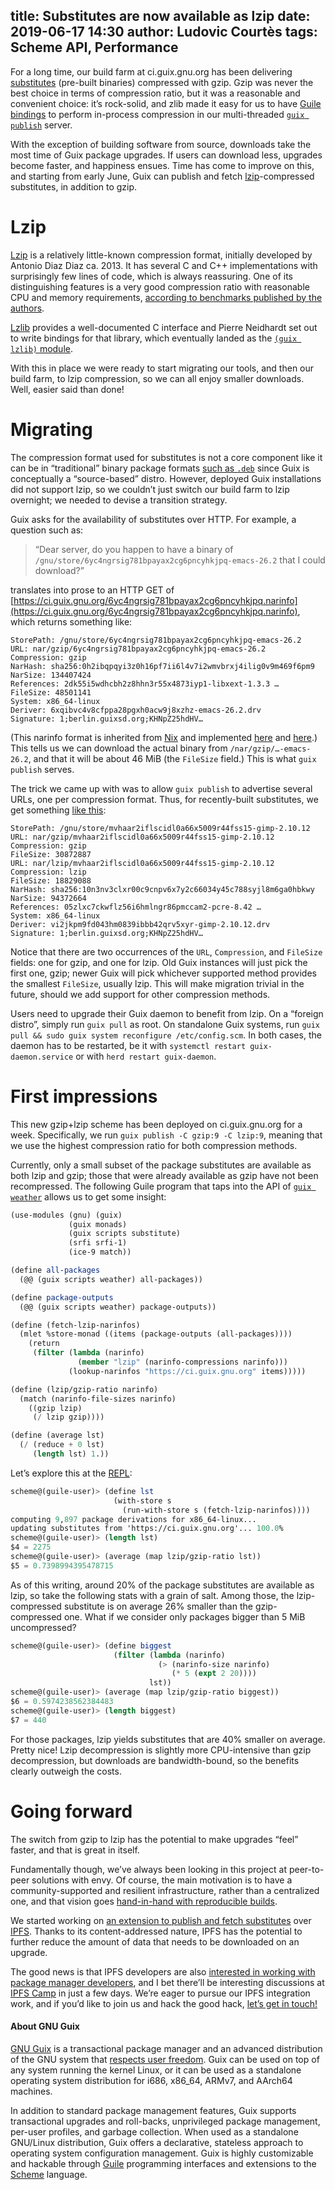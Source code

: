 title: Substitutes are now available as lzip
date: 2019-06-17 14:30
author: Ludovic Courtès
tags: Scheme API, Performance
---

For a long time, our build farm at ci.guix.gnu.org has been delivering
[substitutes](https://www.gnu.org/software/guix/manual/en/html_node/Substitutes.html)
(pre-built binaries) compressed with gzip.  Gzip was never the best
choice in terms of compression ratio, but it was a reasonable and
convenient choice: it’s rock-solid, and zlib made it easy for us to have
[Guile
bindings](https://git.savannah.gnu.org/cgit/guix.git/tree/guix/zlib.scm)
to perform in-process compression in our multi-threaded [`guix
publish`](https://www.gnu.org/software/guix/manual/en/html_node/Invoking-guix-publish.html)
server.

With the exception of building software from source, downloads take the
most time of Guix package upgrades.  If users can download less,
upgrades become faster, and happiness ensues.  Time has come to improve
on this, and starting from early June, Guix can publish and fetch
[lzip](https://nongnu.org/lzip/)-compressed substitutes, in addition to
gzip.

# Lzip

[Lzip](https://nongnu.org/lzip/) is a relatively little-known
compression format, initially developed by Antonio Diaz Diaz ca. 2013.
It has several C and C++ implementations with surprisingly few lines of
code, which is always reassuring.  One of its distinguishing features is
a very good compression ratio with reasonable CPU and memory
requirements, [according to benchmarks published by the
authors](https://nongnu.org/lzip/lzip_benchmark.html).

[Lzlib](https://nongnu.org/lzip/lzlib.html) provides a well-documented C
interface and Pierre Neidhardt set out to write bindings for that
library, which eventually landed as the [`(guix lzlib)`
module](https://git.savannah.gnu.org/cgit/guix.git/tree/guix/lzlib.scm).

With this in place we were ready to start migrating our tools, and then
our build farm, to lzip compression, so we can all enjoy smaller
downloads.  Well, easier said than done!

# Migrating

The compression format used for substitutes is not a core component like
it can be in “traditional” binary package formats [such as
`.deb`](https://lwn.net/Articles/789449/) since Guix is conceptually a
“source-based” distro.  However, deployed Guix installations did not
support lzip, so we couldn’t just switch our build farm to lzip
overnight; we needed to devise a transition strategy.

Guix asks for the availability of substitutes over HTTP.  For example, a
question such as:

> “Dear server, do you happen to have a binary of
> `/gnu/store/6yc4ngrsig781bpayax2cg6pncyhkjpq-emacs-26.2` that I could download?”

translates into prose to an HTTP GET of
[https://ci.guix.gnu.org/6yc4ngrsig781bpayax2cg6pncyhkjpq.narinfo](https://ci.guix.gnu.org/6yc4ngrsig781bpayax2cg6pncyhkjpq.narinfo),
which returns something like:

```
StorePath: /gnu/store/6yc4ngrsig781bpayax2cg6pncyhkjpq-emacs-26.2
URL: nar/gzip/6yc4ngrsig781bpayax2cg6pncyhkjpq-emacs-26.2
Compression: gzip
NarHash: sha256:0h2ibqpqyi3z0h16pf7ii6l4v7i2wmvbrxj4ilig0v9m469f6pm9
NarSize: 134407424
References: 2dk55i5wdhcbh2z8hhn3r55x4873iyp1-libxext-1.3.3 …
FileSize: 48501141
System: x86_64-linux
Deriver: 6xqibvc4v8cfppa28pgxh0acw9j8xzhz-emacs-26.2.drv
Signature: 1;berlin.guixsd.org;KHNpZ25hdHV…
```

(This narinfo format is inherited from [Nix](https://nixos.org/nix/) and
implemented
[here](https://git.savannah.gnu.org/cgit/guix.git/tree/guix/scripts/substitute.scm?id=121d9d1a7a2406a9b1cbe22c34343775f5955b34#n283)
and
[here](https://git.savannah.gnu.org/cgit/guix.git/tree/guix/scripts/publish.scm?id=121d9d1a7a2406a9b1cbe22c34343775f5955b34#n265).)
This tells us we can download the actual binary from
`/nar/gzip/…-emacs-26.2`, and that it will be about 46 MiB (the
`FileSize` field.)  This is what `guix publish` serves.

The trick we came up with was to allow `guix publish` to advertise
several URLs, one per compression format.  Thus, for recently-built
substitutes, we get something [like
this](https://ci.guix.gnu.org/mvhaar2iflscidl0a66x5009r44fss15.narinfo):

```
StorePath: /gnu/store/mvhaar2iflscidl0a66x5009r44fss15-gimp-2.10.12
URL: nar/gzip/mvhaar2iflscidl0a66x5009r44fss15-gimp-2.10.12
Compression: gzip
FileSize: 30872887
URL: nar/lzip/mvhaar2iflscidl0a66x5009r44fss15-gimp-2.10.12
Compression: lzip
FileSize: 18829088
NarHash: sha256:10n3nv3clxr00c9cnpv6x7y2c66034y45c788syjl8m6ga0hbkwy
NarSize: 94372664
References: 05zlxc7ckwflz56i6hmlngr86pmccam2-pcre-8.42 …
System: x86_64-linux
Deriver: vi2jkpm9fd043hm0839ibbb42qrv5xyr-gimp-2.10.12.drv
Signature: 1;berlin.guixsd.org;KHNpZ25hdHV…
```

Notice that there are two occurrences of the `URL`, `Compression`, and
`FileSize` fields: one for gzip, and one for lzip.  Old Guix instances
will just pick the first one, gzip; newer Guix will pick whichever
supported method provides the smallest `FileSize`, usually lzip.  This
will make migration trivial in the future, should we add support for
other compression methods.

Users need to upgrade their Guix daemon to benefit from lzip.  On a
“foreign distro”, simply run `guix pull` as root.  On standalone Guix
systems, run `guix pull && sudo guix system reconfigure
/etc/config.scm`.  In both cases, the daemon has to be restarted, be it
with `systemctl restart guix-daemon.service` or with `herd restart
guix-daemon`.

# First impressions

This new gzip+lzip scheme has been deployed on ci.guix.gnu.org for a
week.  Specifically, we run `guix publish -C gzip:9 -C lzip:9`, meaning
that we use the highest compression ratio for both compression methods.

Currently, only a small subset of the package substitutes are available
as both lzip and gzip; those that were already available as gzip have
not been recompressed.  The following Guile program that taps into the
API of [`guix
weather`](https://www.gnu.org/software/guix/manual/en/html_node/Invoking-guix-weather.html)
allows us to get some insight:

```scheme
(use-modules (gnu) (guix)
             (guix monads)
             (guix scripts substitute)
             (srfi srfi-1)
             (ice-9 match))

(define all-packages
  (@@ (guix scripts weather) all-packages))

(define package-outputs
  (@@ (guix scripts weather) package-outputs))

(define (fetch-lzip-narinfos)
  (mlet %store-monad ((items (package-outputs (all-packages))))
    (return
     (filter (lambda (narinfo)
               (member "lzip" (narinfo-compressions narinfo)))
             (lookup-narinfos "https://ci.guix.gnu.org" items)))))

(define (lzip/gzip-ratio narinfo)
  (match (narinfo-file-sizes narinfo)
    ((gzip lzip)
     (/ lzip gzip))))

(define (average lst)
  (/ (reduce + 0 lst)
     (length lst) 1.))
```

Let’s explore this at the
[REPL](https://en.wikipedia.org/wiki/Read%E2%80%93eval%E2%80%93print_loop):

```scheme
scheme@(guile-user)> (define lst
                       (with-store s
                         (run-with-store s (fetch-lzip-narinfos))))
computing 9,897 package derivations for x86_64-linux...
updating substitutes from 'https://ci.guix.gnu.org'... 100.0%
scheme@(guile-user)> (length lst)
$4 = 2275
scheme@(guile-user)> (average (map lzip/gzip-ratio lst))
$5 = 0.7398994395478715
```

As of this writing, around 20% of the package substitutes are
available as lzip, so take the following stats with a grain of salt.
Among those, the lzip-compressed substitute is on average 26% smaller
than the gzip-compressed one.  What if we consider only packages bigger
than 5 MiB uncompressed?

```scheme
scheme@(guile-user)> (define biggest
                       (filter (lambda (narinfo)
                                 (> (narinfo-size narinfo)
                                    (* 5 (expt 2 20))))
                               lst))
scheme@(guile-user)> (average (map lzip/gzip-ratio biggest))
$6 = 0.5974238562384483
scheme@(guile-user)> (length biggest)
$7 = 440
```

For those packages, lzip yields substitutes that are 40% smaller on
average.  Pretty nice!  Lzip decompression is slightly more
CPU-intensive than gzip decompression, but downloads are
bandwidth-bound, so the benefits clearly outweigh the costs.

# Going forward

The switch from gzip to lzip has the potential to make upgrades “feel”
faster, and that is great in itself.

Fundamentally though, we’ve always been looking in this project at
peer-to-peer solutions with envy.  Of course, the main motivation is to
have a community-supported and resilient infrastructure, rather than a
centralized one, and that vision goes [hand-in-hand with reproducible
builds](https://www.gnu.org/software/guix/blog/2017/reproducible-builds-a-status-update/).

We started working on [an extension to publish and fetch
substitutes](https://issues.guix.gnu.org/issue/33899) over
[IPFS](https://ipfs.io/).  Thanks to its content-addressed nature, IPFS
has the potential to further reduce the amount of data that needs to be
downloaded on an upgrade.

The good news is that IPFS developers are also [interested in working
with package manager
developers](https://github.com/ipfs/package-managers), and I bet
there’ll be interesting discussions at [IPFS
Camp](https://camp.ipfs.io/) in just a few days.  We’re eager to pursue
our IPFS integration work, and if you’d like to join us and hack the
good hack, [let’s get in
touch!](https://www.gnu.org/software/guix/contact/)


#### About GNU Guix

[GNU Guix](https://www.gnu.org/software/guix) is a transactional package
manager and an advanced distribution of the GNU system that [respects
user
freedom](https://www.gnu.org/distros/free-system-distribution-guidelines.html).
Guix can be used on top of any system running the kernel Linux, or it
can be used as a standalone operating system distribution for i686,
x86_64, ARMv7, and AArch64 machines.

In addition to standard package management features, Guix supports
transactional upgrades and roll-backs, unprivileged package management,
per-user profiles, and garbage collection.  When used as a standalone
GNU/Linux distribution, Guix offers a declarative, stateless approach to
operating system configuration management.  Guix is highly customizable
and hackable through [Guile](https://www.gnu.org/software/guile)
programming interfaces and extensions to the
[Scheme](http://schemers.org) language.
